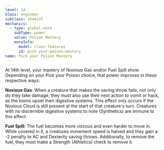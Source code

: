 ```yaml
---
level: 14
klass: engineer
subclass: chemist
mechanics:
  - type: global-note
    subType: power
    value: Poison Mastery
    moreInfo:
      model: class-features
      id: pick-your-poison-mastery
name: Pick your Poison Mastery
---
```

At 14th level, your mastery of Noxious Gas and/or Fuel Spill show. Depending on your Pick your Poison choice,
that power improves in these respective ways:

__Noxious Gas__: When a creature that makes the saving throw fails, not only do they take damage, they must also use
their next action to vomit or hack, as the toxins upset their digestive systems. This effect only occurs if the
Noxious Cloud is still present at the start of that creature's turn. Creatures with no discernible digestive systems
to note (Synthetics) are immune to this effect.

__Fuel Spill__: The fuel becomes more viscous and even harder to move in. While covered in it, a creatures movement
speed is halved and they gain a -2 penalty to AC and Dexterity saving throws. Additionally, to remove the fuel,
they must make a Strength (Athletics) check to remove it.
